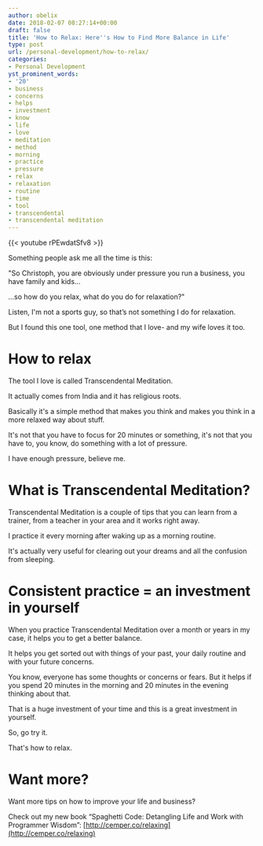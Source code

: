 ```yaml
---
author: obelix
date: 2018-02-07 08:27:14+00:00
draft: false
title: 'How to Relax: Here''s How to Find More Balance in Life'
type: post
url: /personal-development/how-to-relax/
categories:
- Personal Development
yst_prominent_words:
- '20'
- business
- concerns
- helps
- investment
- know
- life
- love
- meditation
- method
- morning
- practice
- pressure
- relax
- relaxation
- routine
- time
- tool
- transcendental
- transcendental meditation
---
```


{{< youtube rPEwdatSfv8 >}}

Something people ask me all the time is this:

"So Christoph, you are obviously under pressure you run a business, you have family and kids…

...so how do you relax, what do you do for relaxation?"

Listen, I'm not a sports guy, so that’s not something I do for relaxation.

But I found this one tool, one method that I love- and my wife loves it too.


# How to relax


The tool I love is called Transcendental Meditation.

It actually comes from India and it has religious roots.

Basically it's a simple method that makes you think and makes you think in a more relaxed way about stuff.

It's not that you have to focus for 20 minutes or something, it's not that you have to, you know, do something with a lot of pressure.

I have enough pressure, believe me.


# What is Transcendental Meditation?


Transcendental Meditation is a couple of tips that you can learn from a trainer, from a teacher in your area and it works right away.

I practice it every morning after waking up as a morning routine.

It's actually very useful for clearing out your dreams and all the confusion from sleeping.


# Consistent practice = an investment in yourself


When you practice Transcendental Meditation over a month or years in my case, it helps you to get a better balance.

It helps you get sorted out with things of your past, your daily routine and with your future concerns.

You know, everyone has some thoughts or concerns or fears. But it helps if you spend 20 minutes in the morning and 20 minutes in the evening thinking about that.

That is a huge investment of your time and this is a great investment in yourself.

So, go try it.

That's how to relax.


# Want more?


Want more tips on how to improve your life and business?

Check out my new book “Spaghetti Code: Detangling Life and Work with Programmer Wisdom”: [http://cemper.co/relaxing](http://cemper.co/relaxing)

